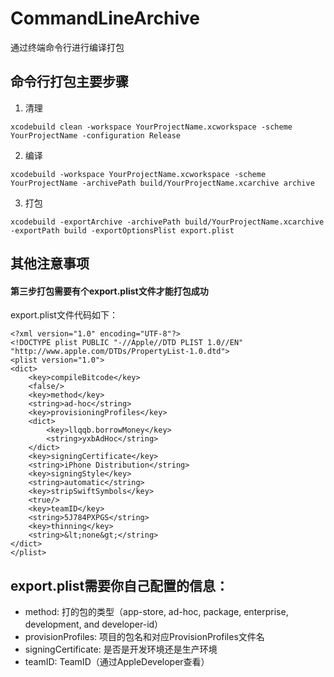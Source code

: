 # CommandLineArchive<br>
通过终端命令行进行编译打包
## 命令行打包主要步骤<br>
1. 清理<br>
```
xcodebuild clean -workspace YourProjectName.xcworkspace -scheme YourProjectName -configuration Release
```
2. 编译<br>
```
xcodebuild -workspace YourProjectName.xcworkspace -scheme YourProjectName -archivePath build/YourProjectName.xcarchive archive
```
3. 打包<br>
```
xcodebuild -exportArchive -archivePath build/YourProjectName.xcarchive -exportPath build -exportOptionsPlist export.plist
```

## 其他注意事项<br>
#### 第三步打包需要有个export.plist文件才能打包成功<br>
export.plist文件代码如下：<br>

```
<?xml version="1.0" encoding="UTF-8"?>
<!DOCTYPE plist PUBLIC "-//Apple//DTD PLIST 1.0//EN" "http://www.apple.com/DTDs/PropertyList-1.0.dtd">
<plist version="1.0">
<dict>
	<key>compileBitcode</key>
	<false/>
	<key>method</key>
	<string>ad-hoc</string>
	<key>provisioningProfiles</key>
	<dict>
		<key>llqqb.borrowMoney</key>
		<string>yxbAdHoc</string>
	</dict>
	<key>signingCertificate</key>
	<string>iPhone Distribution</string>
	<key>signingStyle</key>
	<string>automatic</string>
	<key>stripSwiftSymbols</key>
	<true/>
	<key>teamID</key>
	<string>5J784PXPGS</string>
	<key>thinning</key>
	<string>&lt;none&gt;</string>
</dict>
</plist>
```

## export.plist需要你自己配置的信息：<br>
*  method: 打的包的类型（app-store, ad-hoc, package, enterprise, development, and developer-id）<br>
*  provisionProfiles: 项目的包名和对应ProvisionProfiles文件名<br>
*  signingCertificate: 是否是开发环境还是生产环境<br>
*  teamID: TeamID（通过AppleDeveloper查看）<br>


